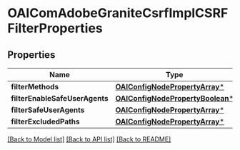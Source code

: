 # OAIComAdobeGraniteCsrfImplCSRFFilterProperties

## Properties
Name | Type | Description | Notes
------------ | ------------- | ------------- | -------------
**filterMethods** | [**OAIConfigNodePropertyArray***](OAIConfigNodePropertyArray.md) |  | [optional] 
**filterEnableSafeUserAgents** | [**OAIConfigNodePropertyBoolean***](OAIConfigNodePropertyBoolean.md) |  | [optional] 
**filterSafeUserAgents** | [**OAIConfigNodePropertyArray***](OAIConfigNodePropertyArray.md) |  | [optional] 
**filterExcludedPaths** | [**OAIConfigNodePropertyArray***](OAIConfigNodePropertyArray.md) |  | [optional] 

[[Back to Model list]](../README.md#documentation-for-models) [[Back to API list]](../README.md#documentation-for-api-endpoints) [[Back to README]](../README.md)


